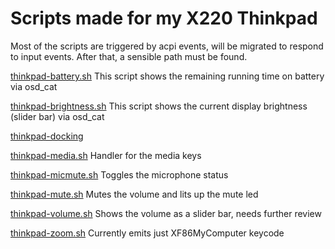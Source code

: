 <html>
<body>

<h1>Scripts made for my X220 Thinkpad</h1>

Most of the scripts are triggered by acpi events, will be migrated to respond to input events.
After that, a sensible path must be found.

<u>thinkpad-battery.sh</u>
This script shows the remaining running time on battery via osd_cat

<u>thinkpad-brightness.sh</u>
This script shows the current display brightness (slider bar) via osd_cat

<u>thinkpad-docking</u>

<u>thinkpad-media.sh</u>
Handler for the media keys

<u>thinkpad-micmute.sh</u>
Toggles the microphone status

<u>thinkpad-mute.sh</u>
Mutes the volume and lits up the mute led

<u>thinkpad-volume.sh</u>
Shows the volume as a slider bar, needs further review

<u>thinkpad-zoom.sh</u>
Currently emits just XF86MyComputer keycode



</body>
</html>
